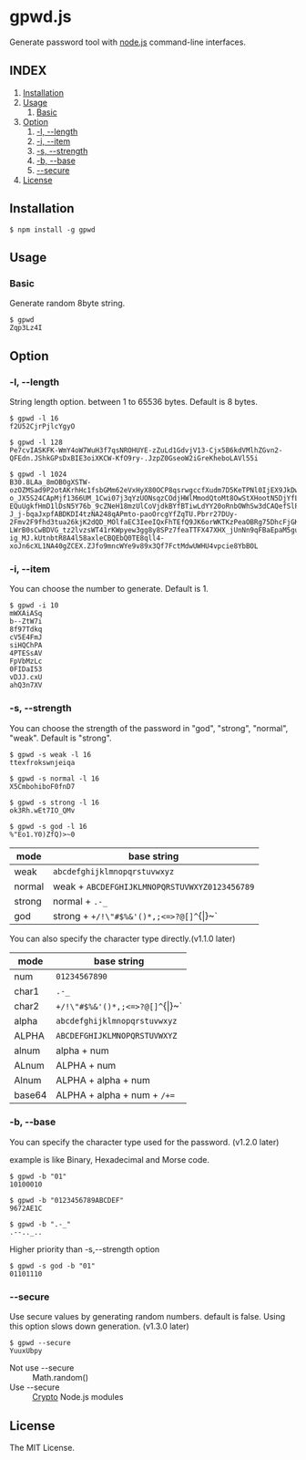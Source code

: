 # gpwd.js
Generate password tool with [node.js](http://nodejs.org) command-line interfaces.

## INDEX
1. [Installation](#installation)
1. [Usage](#usage)
    1. [Basic](#basic)
1. [Option](#option)
    1. [-l, --length](#-l---length)
	1. [-i, --item](#-i---item)
	1. [-s, --strength](#-s---strength)
    1. [-b, --base](#-b---base)
	1. [--secure](#--secure)
1. [License](#license)

## Installation
```
$ npm install -g gpwd
```

## Usage
### Basic
Generate random 8byte string.
```
$ gpwd
Zqp3Lz4I
```

## Option
### -l, --length
String length option. between 1 to 65536 bytes. Default is 8 bytes.
```
$ gpwd -l 16
f2U52CjrPjlcYgyO

$ gpwd -l 128
Pe7cvIASKFK-WmY4oW7WuH3f7qsNROHUYE-zZuLd1GdvjV13-Cjx5B6kdVMlhZGvn2-QFEdn.JShkGPsDxBIE3oiXKCW-KfO9ry-.JzpZ0GseoW2iGreKheboLAVl55i

$ gpwd -l 1024
B30.8LAa_8mOB0gXSTW-ozOZMSad9P2otAKrhHc1fsbGMm62eVxHyX80OCP8qsrwgccfXudm7D5KeTPNl0IjEX9JkDw55wuvkJ1wJyD4WCkaEfyi6hzm.U4d-o_JX5S24CApMjf1366UM_1Cwi07j3qYzUONsqzCOdjHWlMmodQtoMt8OwStXHootN5DjYfLiGpcskbNUfLkqVw19mrVYadWM8sJ0UpbSUQNWFjNd56QVaDJQ_jWBtEtc.QkhLy3oi1n3.W_OuPeix7Z.oPBrV-EQuUgkfHmD1lDsN5Y76b_9cZNeH18mzUlCoVjdkBYfBTiwLdYY20oRnbOWhSw3dCAQefSlPzmLHwhBxggxW8T_wD4y4gqjm3T35v_Lza4b72IhRRPISmABQqLlZwhyhdXAL0LZUClpX5i8HfH_oYNk0e2EyPaomRWhSAENHHs0p9h_eiHM67Q6qG3v8l3IoemxrYrFjA5ebNTbimEpiN5lDgc91tiWh6nOLjzXxr5SKPHe.7jHSlg7.82oFh4hqvWaNEOMlV839TjS-J_j-bqaJxpfABDKDI4tzNA248qAPmto-paoOrcgYfZqTU.Pbrr27DUy-2Fmv2F9fhd3tua26kjK2dQD_MOlfaEC3IeeIQxFhTEfQ9JK6orWKTKzPeaOBRg75DhcFjGKeIl6_cJ_MuRApqCGYvSK1H5vfh9SchNVnZU3T34vs18ySAT14ZvNHkIaVjBWP5ZXC.IvNRL_fH5_W8EyitAY4Z.Nmy2sc71hhHck3tOTGTk3E7av.9V72oIhPsGgHzGUrzgzDfbGtx-LWrB0sCwBDVG_tz2lvzsWT41rKWpyew3gg8y8SPz7feaTTFX47XHX_jUnNn9qFBaEpaM5gufMk3R8MRcSqYp3qAm7f.hy0LIg7ndtUeVgZVE-ig_MJ.kUtnbtR8A4l58axleCBQEbQ0TE8qll4-xoJn6cXL1NA40gZCEX.ZJfo9mncWYe9v89x3Qf7FctMdwUWHU4vpcie8YbBOL
```

### -i, --item
You can choose the number to generate. Default is 1.
```
$ gpwd -i 10
mWXAiASq
b--ZtW7i
8f97Tdkq
cV5E4FmJ
siHQChPA
4PTESsAV
FpVbMzLc
0FIDaI53
vDJJ.cxU
ahQ3n7XV
```

### -s, --strength
You can choose the strength of the password in "god", "strong", "normal", "weak". Default is "strong".
```
$ gpwd -s weak -l 16
ttexfrokswnjeiqa

$ gpwd -s normal -l 16
X5CmbohiboF0fnD7

$ gpwd -s strong -l 16
ok3Rh.wEt7IO_QMv

$ gpwd -s god -l 16
%"Eo1.Y0)ZfQ)>~0
```

|  mode   |  base string |
| ------- | ------------------------------------------------------|
| weak    | `abcdefghijklmnopqrstuvwxyz` |
| normal  | weak + `ABCDEFGHIJKLMNOPQRSTUVWXYZ0123456789` |
| strong  | normal + `.-_` |
| god     | strong + `+/!\"#$%&'()*,;<=>?@[]^`{\|}~` |

You can also specify the character type directly.(v1.1.0 later)

|  mode   |  base string |
| ------- | ------------------------------------------------------|
|  num    | `01234567890` |
| char1   | `.-_` |
| char2   | `+/!\"#$%&'()*,;<=>?@[]^`{\|}~` |
| alpha   | `abcdefghijklmnopqrstuvwxyz` |
| ALPHA   | `ABCDEFGHIJKLMNOPQRSTUVWXYZ` |
| alnum   | alpha + num |
| ALnum   | ALPHA + num |
| Alnum   | ALPHA + alpha + num |
| base64  | ALPHA + alpha + num + `/+=` |

### -b, --base
You can specify the character type used for the password. (v1.2.0 later)

example is like Binary, Hexadecimal and Morse code.
```
$ gpwd -b "01"
10100010

$ gpwd -b "0123456789ABCDEF"
9672AE1C

$ gpwd -b ".-_"
.--.._..
```

Higher priority than -s,--strength option
```
$ gpwd -s god -b "01"
01101110
```

### --secure
Use secure values by generating random numbers. default is false. Using this option slows down generation. (v1.3.0 later)

```
$ gpwd --secure
YuuxUbpy
```

<dl>
  <dt>Not use --secure</dt>
  <dd>Math.random()</dd>

  <dt>Use --secure</dt>
  <dd><a href="https://nodejs.org/api/crypto.html">Crypto</a> Node.js modules</dd>
</dl>

## License
The MIT License.